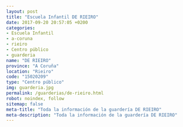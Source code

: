 ```yaml
---
layout: post
title: "Escuela Infantil DE RIEIRO"
date: 2017-09-20 20:57:05 +0200
categories:
- Escuela Infantil
- a-coruna
- rieiro
- Centro público
- guarderia
name: "DE RIEIRO"
province: "A Coruña"
location: "Rieiro"
code: "15020209"
type: "Centro público"
img: guarderia.jpg
permalink: /guarderias/de-rieiro.html
robot: noindex, follow
sitemap: false
meta-title: "Toda la información de la guardería DE RIEIRO"
meta-description: "Toda la información de la guardería DE RIEIRO"
---
```

